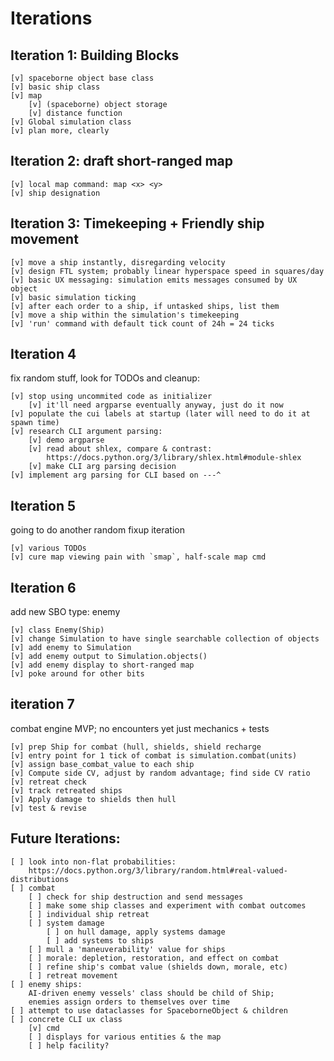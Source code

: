 Iterations
==========

## Iteration 1: Building Blocks
```
[v] spaceborne object base class
[v] basic ship class
[v] map
    [v] (spaceborne) object storage
    [v] distance function
[v] Global simulation class
[v] plan more, clearly
```

## Iteration 2: draft short-ranged map
```
[v] local map command: map <x> <y>
[v] ship designation
```

## Iteration 3: Timekeeping + Friendly ship movement
```
[v] move a ship instantly, disregarding velocity
[v] design FTL system; probably linear hyperspace speed in squares/day
[v] basic UX messaging: simulation emits messages consumed by UX object
[v] basic simulation ticking
[v] after each order to a ship, if untasked ships, list them
[v] move a ship within the simulation's timekeeping
[v] 'run' command with default tick count of 24h = 24 ticks
```

## Iteration 4
fix random stuff, look for TODOs and cleanup:
```
[v] stop using uncommited code as initializer
    [v] it'll need argparse eventually anyway, just do it now
[v] populate the cui labels at startup (later will need to do it at spawn time)
[v] research CLI argument parsing:
    [v] demo argparse
    [v] read about shlex, compare & contrast:
        https://docs.python.org/3/library/shlex.html#module-shlex
    [v] make CLI arg parsing decision
[v] implement arg parsing for CLI based on ---^
```

## Iteration 5
going to do another random fixup iteration
```
[v] various TODOs
[v] cure map viewing pain with `smap`, half-scale map cmd
```

## Iteration 6
add new SBO type: enemy
```
[v] class Enemy(Ship)
[v] change Simulation to have single searchable collection of objects
[v] add enemy to Simulation
[v] add enemy output to Simulation.objects()
[v] add enemy display to short-ranged map
[v] poke around for other bits
```

## iteration 7
combat engine MVP; no encounters yet just mechanics + tests
```
[v] prep Ship for combat (hull, shields, shield recharge
[v] entry point for 1 tick of combat is simulation.combat(units)
[v] assign base_combat_value to each ship
[v] Compute side CV, adjust by random advantage; find side CV ratio
[v] retreat check
[v] track retreated ships
[v] Apply damage to shields then hull
[v] test & revise
```

## Future Iterations:
```
[ ] look into non-flat probabilities:
    https://docs.python.org/3/library/random.html#real-valued-distributions
[ ] combat
    [ ] check for ship destruction and send messages
    [ ] make some ship classes and experiment with combat outcomes
    [ ] individual ship retreat
    [ ] system damage
        [ ] on hull damage, apply systems damage
        [ ] add systems to ships
    [ ] mull a 'maneuverability' value for ships
    [ ] morale: depletion, restoration, and effect on combat
    [ ] refine ship's combat value (shields down, morale, etc)
    [ ] retreat movement
[ ] enemy ships:
    AI-driven enemy vessels' class should be child of Ship;
    enemies assign orders to themselves over time
[ ] attempt to use dataclasses for SpaceborneObject & children
[ ] concrete CLI ux class
    [v] cmd
    [ ] displays for various entities & the map
    [ ] help facility?
```
